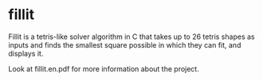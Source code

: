 # fillit
Fillit is a tetris-like solver algorithm in C that takes up to 26 tetris shapes as inputs and finds the smallest square possible in which they can fit, and displays it.

Look at fillit.en.pdf for more information about the project.
